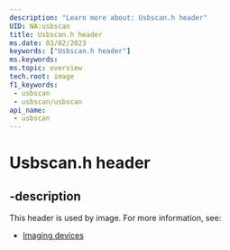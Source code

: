 ```yaml
---
description: "Learn more about: Usbscan.h header"
UID: NA:usbscan
title: Usbscan.h header
ms.date: 03/02/2023
keywords: ["Usbscan.h header"]
ms.keywords: 
ms.topic: overview
tech.root: image
f1_keywords:
 - usbscan
 - usbscan/usbscan
api_name:
 - usbscan
---
```


# Usbscan.h header

## -description

This header is used by image. For more information, see:

- [Imaging devices](../_image/index.md)
